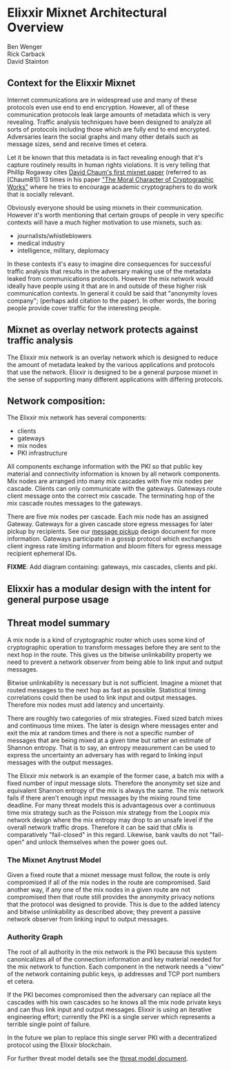 
# Elixxir Mixnet Architectural Overview

Ben Wenger  
Rick Carback  
David Stainton  

## Context for the Elixxir Mixnet

Internet communications are in widespread use and many of these
protocols even use end to end encryption. However, all of these
communication protocols leak large amounts of metadata which is very
revealing. Traffic analysis techniques have been designed to analyze
all sorts of protocols including those which are fully end to end
encrypted. Adversaries learn the social graphs and many other details
such as message sizes, send and receive times et cetera.

Let it be known that this metadata is in fact revealing enough that
it's capture routinely results in human rights violations. It is very
telling that Phillip Rogaway cites [David Chaum's first mixnet paper](https://www.freehaven.net/anonbib/cache/chaum-mix.pdf)
(referred to as [Chaum81]) 13 times in his paper ["The Moral Character
of Cryptographic Works"](https://web.cs.ucdavis.edu/~rogaway/papers/moral-fn.pdf)
where he tries to encourage academic cryptographers to do work that is socially relevant.

Obviously everyone should be using mixnets in their communication.
However it's worth mentioning that certain groups of people in
very specific contexts will have a much higher motivation to use
mixnets, such as:

- journalists/whistleblowers
- medical industry
- intelligence, military, deplomacy

In these contexts it's easy to imagine dire consequences for
successful traffic analysis that results in the adversary making use
of the metadata leaked from communications protocols. However the mix
network would ideally have people using it that are in and outside of
these higher risk communication contexts. In general it could be said
that "anonymity loves company"; (perhaps add citation to the paper).
In other words, the boring people provide cover traffic for the
interesting people.

## Mixnet as overlay network protects against traffic analysis

The Elixxir mix network is an overlay network which is designed to
reduce the amount of metadata leaked by the various applications and
protocols that use the network. Elixxir is designed to be a general
purpose mixnet in the sense of supporting many different applications
with differing protocols.

## Network composition:

The Elixxir mix network has several components:

- clients
- gateways
- mix nodes
- PKI infrastructure

All components exchange information with the PKI so that public key
material and connectivity information is known by all network components.
Mix nodes are arranged into many mix cascades with five mix nodes per cascade.
Clients can only communicate with the gateways. Gateways route client message
onto the correct mix cascade. The terminating hop of the mix cascade routes
messages to the gateways.

There are five mix nodes per cascade. Each mix node has an assigned Gateway.
Gateways for a given cascade store egress messages for later pickup by recipients.
See our [message pickup](message_pickup.md) design document for more information.
Gateways participate in a gossip protocol which exchanges client ingress rate limiting
information and bloom filters for egress message recipient ephemeral IDs.

**FIXME**: Add diagram containing: gateways, mix cascades, clients and pki.


## Elixxir has a modular design with the intent for general purpose usage

## Threat model summary

A mix node is a kind of cryptographic router which uses some kind of
cryptographic operation to transform messages before they are sent to
the next hop in the route. This gives us the bitwise unlinkability
property we need to prevent a network observer from being able to link
input and output messages.

Bitwise unlinkability is necessary but is not sufficient. Imagine a
mixnet that routed messages to the next hop as fast as
possible. Statistical timing correlations could then be used to link
input and output messages. Therefore mix nodes must add latency and
uncertainty.

There are roughly two categories of mix strategies.
Fixed sized batch mixes and continuous time mixes. The later is design
where messages enter and exit the mix at random times and there is not
a specific number of messages that are being mixed at a given time but
rather an estimate of Shannon entropy. That is to say, an entropy
measurement can be used to express the uncertainty an adversary has
with regard to linking input messages with the output
messages.

The Elixxir mix network is an example of the former case, a batch mix
with a fixed number of input message slots. Therefore the anonymity
set size and equivalent Shannon entropy of the mix is always the
same. The mix network fails if there aren't enough input messages by
the mixing round time deadline. For many threat models this is
advantageous over a continuous time mix strategy such as the Poisson
mix strategy from the Loopix mix network design where the mix entropy
may drop to an unsafe level if the overall network traffic
drops. Therefore it can be said that cMix is comparatively
"fail-closed" in this regard. Likewise, bank vaults do not "fail-open"
and unlock themselves when the power goes out.

### The Mixnet Anytrust Model

Given a fixed route that a mixnet message must follow, the route is
only compromised if all of the mix nodes in the route are compromised.
Said another way, if any one of the mix nodes in a given route are not
compromised then that route still provides the anonymity privacy
notions that the protocol was designed to provide. This is due to the
added latency and bitwise unlinkability as described above; they
prevent a passive network observer from linking input to output
messages.

### Authority Graph

The root of all authority in the mix network is the PKI because this system
canonicalizes all of the connection information and key material needed for
the mix network to function. Each component in the network needs a "view" of the
network containing public keys, ip addresses and TCP port numbers et cetera.

If the PKI becomes compromised then the adversary can replace all the cascades with
his own cascades so he knows all the mix node private keys and can thus link
input and output messages. Elixxir is using an iterative engineering effort; currently
the PKI is a single server which represents a terrible single point of failure.

In the future we plan to replace this single server PKI with a
decentralized protocol using the Elixxir blockchain.

For further threat model details see the [threat model document](threat_model.md).

